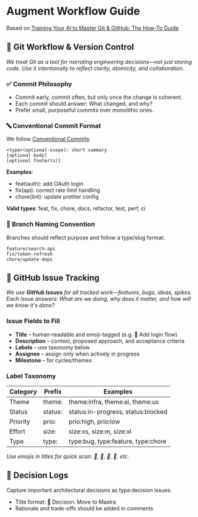 # Augment Workflow Guide

Based on [Training Your AI to Master Git & GitHub: The How-To Guide](https://hyperdev.matsuoka.com/p/how-i-trained-augment-code-to-run)

## 🔁 Git Workflow & Version Control

*We treat Git as a tool for narrating engineering decisions—not just storing code. Use it intentionally to reflect clarity, atomicity, and collaboration.*

### ✅ Commit Philosophy

- Commit early, commit often, but only once the change is coherent.
- Each commit should answer: What changed, and why?
- Prefer small, purposeful commits over monolithic ones.

### 🔤 Conventional Commit Format

We follow [Conventional Commits](https://www.conventionalcommits.org/):

```
<type>(optional-scope): short summary
[optional body]
[optional footer(s)]
```

**Examples**:

- feat(auth): add OAuth login
- fix(api): correct rate limit handling
- chore(lint): update prettier config

**Valid types**: feat, fix, chore, docs, refactor, test, perf, ci

### 🌱 Branch Naming Convention

Branches should reflect purpose and follow a type/slug format:

```
feature/search-api
fix/token-refresh
chore/update-deps
```

## 🧭 GitHub Issue Tracking

*We use **GitHub Issues** for all tracked work—features, bugs, ideas, spikes. Each issue answers: What are we doing, why does it matter, and how will we know it's done?*

### Issue Fields to Fill

- **Title** – human-readable and emoji-tagged (e.g. 🚀 Add login flow)
- **Description** – context, proposed approach, and acceptance criteria
- **Labels** – use taxonomy below
- **Assignee** – assign only when actively in progress
- **Milestone** – for cycles/themes

### Label Taxonomy

| Category | Prefix | Examples |
| --- | --- | --- |
| Theme | theme: | theme:infra, theme:ai, theme:ux |
| Status | status: | status:in-progress, status:blocked |
| Priority | prio: | prio:high, prio:low |
| Effort | size: | size:xs, size:m, size:xl |
| Type | type: | type:bug, type:feature, type:chore |

*Use emojis in titles for quick scan: 🧠, 🐛, 🚀, 📌, etc.*

## 📌 Decision Logs

Capture important architectural decisions as type:decision issues.

- Title format: 📌 Decision: Move to Mastra
- Rationale and trade-offs should be added in comments
